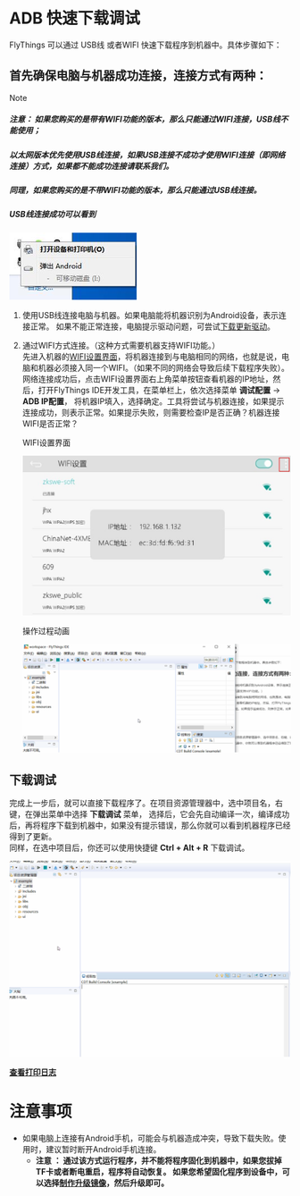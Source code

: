 
# ADB 快速下载调试
FlyThings 可以通过 USB线 或者WIFI 快速下载程序到机器中。具体步骤如下：   
## 首先确保电脑与机器成功连接，连接方式有两种：
> [!Note]
> ##### 注意： 如果您购买的是带有WIFI功能的版本，那么只能通过WIFI连接，USB线不能使用；
> ##### 以太网版本优先使用USB线连接，如果USB连接不成功才使用WIFI连接（即网络连接）方式，如果都不能成功连接请联系我们。
> ##### 同理，如果您购买的是不带WIFI功能的版本，那么只能通过USB线连接。
> ##### USB线连接成功可以看到
![](assets/ide/ADB.jpg)

 1. 使用USB线连接电脑与机器。如果电脑能将机器识别为Android设备，表示连接正常。    如果不能正常连接，电脑提示驱动问题，可尝试[下载更新驱动](install_adb_driver.md)。
 2. 通过WIFI方式连接。（这种方式需要机器支持WIFI功能。）  
   先进入机器的[WIFI设置界面](wifi.md)，将机器连接到与电脑相同的网络，也就是说，电脑和机器必须接入同一个WIFI。（如果不同的网络会导致后续下载程序失败）。网络连接成功后，点击WIFI设置界面右上角菜单按钮查看机器的IP地址，然后，打开FlyThings IDE开发工具，在菜单栏上，依次选择菜单 **调试配置** -> **ADB IP配置**， 将机器IP填入，选择确定。工具将尝试与机器连接，如果提示连接成功，则表示正常。如果提示失败，则需要检查IP是否正确？机器连接WIFI是否正常？     

     WIFI设置界面  

    ![](assets/ide/wifi_ip.jpg)  

    操作过程动画  

    ![](assets/ide/config_ip.gif)  





## 下载调试  
完成上一步后，就可以直接下载程序了。在项目资源管理器中，选中项目名，右键，在弹出菜单中选择 **下载调试** 菜单， 选择后，它会先自动编译一次，编译成功后，再将程序下载到机器中，如果没有提示错误，那么你就可以看到机器程序已经得到了更新。  
同样，在选中项目后，你还可以使用快捷键 **Ctrl + Alt + R** 下载调试。



![](assets/ide/launch_adb.gif)

[**查看打印日志**](logcat.md)



# 注意事项  
* 如果电脑上连接有Android手机，可能会与机器造成冲突，导致下载失败。使用时，建议暂时断开Android手机连接。
    * **<span id="adb_run_tip">注意</span> ： 通过该方式运行程序，并不能将程序固化到机器中，如果您拔掉TF卡或者断电重启，程序将自动恢复。 如果您希望固化程序到设备中，可以选择[制作升级镜像](make_image.md)，然后升级即可。**